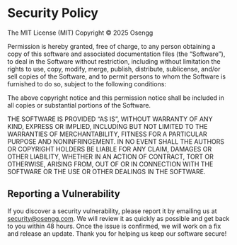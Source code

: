 # Security Policy

The MIT License (MIT)
Copyright © 2025 Osengg

Permission is hereby granted, free of charge, to any person obtaining a copy of this software and associated documentation files (the “Software”), to deal in the Software without restriction, including without limitation the rights to use, copy, modify, merge, publish, distribute, sublicense, and/or sell copies of the Software, and to permit persons to whom the Software is furnished to do so, subject to the following conditions:

The above copyright notice and this permission notice shall be included in all copies or substantial portions of the Software.

THE SOFTWARE IS PROVIDED “AS IS”, WITHOUT WARRANTY OF ANY KIND, EXPRESS OR IMPLIED, INCLUDING BUT NOT LIMITED TO THE WARRANTIES OF MERCHANTABILITY, FITNESS FOR A PARTICULAR PURPOSE AND NONINFRINGEMENT. IN NO EVENT SHALL THE AUTHORS OR COPYRIGHT HOLDERS BE LIABLE FOR ANY CLAIM, DAMAGES OR OTHER LIABILITY, WHETHER IN AN ACTION OF CONTRACT, TORT OR OTHERWISE, ARISING FROM, OUT OF OR IN CONNECTION WITH THE SOFTWARE OR THE USE OR OTHER DEALINGS IN THE SOFTWARE.

## Reporting a Vulnerability

If you discover a security vulnerability, please report it by emailing us at [security@osengg.com](mailto:faruq110803@gmail.com). We will review it as quickly as possible and get back to you within 48 hours. Once the issue is confirmed, we will work on a fix and release an update. Thank you for helping us keep our software secure!
